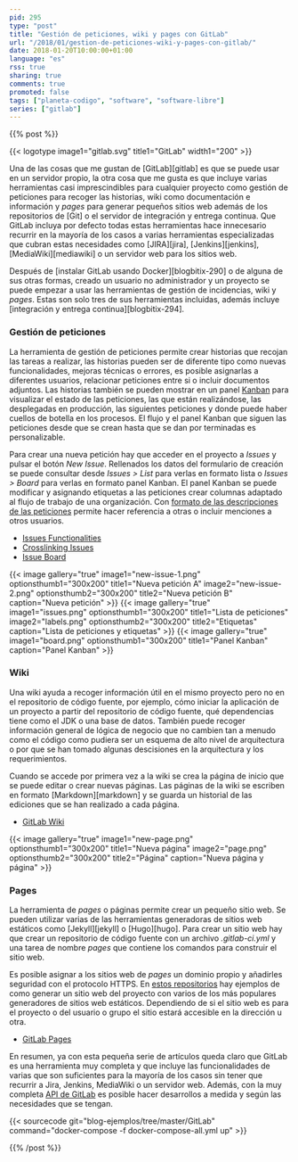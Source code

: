 ```yaml
---
pid: 295
type: "post"
title: "Gestión de peticiones, wiki y pages con GitLab"
url: "/2018/01/gestion-de-peticiones-wiki-y-pages-con-gitlab/"
date: 2018-01-20T10:00:00+01:00
language: "es"
rss: true
sharing: true
comments: true
promoted: false
tags: ["planeta-codigo", "software", "software-libre"]
series: ["gitlab"]
---
```


{{% post %}}

{{< logotype image1="gitlab.svg" title1="GitLab" width1="200" >}}

Una de las cosas que me gustan de [GitLab][gitlab] es que se puede usar en un servidor propio, la otra cosa que me gusta es que incluye varias herramientas casi imprescindibles para cualquier proyecto como gestión de peticiones para recoger las historias, wiki como documentación e información y _pages_ para generar pequeños sitios web además de los repositorios de [Git] o el servidor de integración y entrega continua. Que GitLab incluya por defecto todas estas herramientas hace innecesario recurrir en la mayoría de los casos a varias herramientas especializadas que cubran estas necesidades como [JIRA][jira], [Jenkins][jenkins], [MediaWiki][mediawiki] o un servidor web para los sitios web.

Después de [instalar GitLab usando Docker][blogbitix-290] o de alguna de sus otras formas, creado un usuario no administrador y un proyecto se puede empezar a usar las herramientas de gestión de incidencias, wiki y _pages_. Estas son solo tres de sus herramientas incluidas, además incluye [integración y entrega continua][blogbitix-294].

### Gestión de peticiones

La herramienta de gestión de peticiones permite crear historias que recojan las tareas a realizar, las historias pueden ser de diferente tipo como nuevas funcionalidades, mejoras técnicas o errores, es posible asignarlas a diferentes usuarios, relacionar peticiones entre si o incluir documentos adjuntos. Las historias también se pueden mostrar en un panel [Kanban](https://es.wikipedia.org/wiki/Kanban_(desarrollo)) para visualizar el estado de las peticiones, las que están realizándose, las desplegadas en producción, las siguientes peticiones y donde puede haber cuellos de botella en los procesos. El flujo y el panel Kanban que siguen las peticiones desde que se crean hasta que se dan por terminadas es personalizable.

Para crear una nueva petición hay que acceder en el proyecto a _Issues_ y pulsar el botón _New Issue_. Rellenados los datos del formulario de creación se puede consultar desde _Issues > List_ para verlas en formato lista o _Issues > Board_ para verlas en formato panel Kanban. El panel Kanban se puede modificar y asignando etiquetas a las peticiones crear columnas adaptado al flujo de trabajo de una organización. Con [formato de las descripciones de las peticiones](https://docs.gitlab.com/ee/user/markdown.html) permite hacer referencia a otras o incluir menciones a otros usuarios.

* [Issues Functionalities](https://docs.gitlab.com/ee/user/project/issues/issues_functionalities.html#11-reference)
* [Crosslinking Issues](https://docs.gitlab.com/ee/user/project/issues/crosslinking_issues.html)
* [Issue Board](https://about.gitlab.com/product/issueboard/)

{{< image
    gallery="true"
    image1="new-issue-1.png" optionsthumb1="300x200" title1="Nueva petición A"
    image2="new-issue-2.png" optionsthumb2="300x200" title2="Nueva petición B"
    caption="Nueva petición" >}}
{{< image
    gallery="true"
    image1="issues.png" optionsthumb1="300x200" title1="Lista de peticiones"
    image2="labels.png" optionsthumb2="300x200" title2="Etiquetas"
    caption="Lista de peticiones y etiquetas" >}}
{{< image
    gallery="true"
    image1="board.png" optionsthumb1="300x200" title1="Panel Kanban"
    caption="Panel Kanban" >}}

### Wiki

Una wiki ayuda a recoger información útil en el mismo proyecto pero no en el repositorio de código fuente, por ejemplo, cómo iniciar la aplicación de un proyecto a partir del repositorio de código fuente, qué dependencias tiene como el JDK o una base de datos. También puede recoger información general de lógica de negocio que no cambien tan a menudo como el código como pudiera ser un esquema de alto nivel de arquitectura o por que se han tomado algunas descisiones en la arquitectura y los requerimientos.

Cuando se accede por primera vez a la wiki se crea la página de inicio que se puede editar o crear nuevas páginas. Las páginas de la wiki se escriben en formato [Markdown][markdown] y se guarda un historial de las ediciones que se han realizado a cada página.

* [GitLab Wiki](https://docs.gitlab.com/ce/user/project/wiki/index.html)

{{< image
    gallery="true"
    image1="new-page.png" optionsthumb1="300x200" title1="Nueva página"
    image2="page.png" optionsthumb2="300x200" title2="Página"
    caption="Nueva página y página" >}}

### Pages

La herramienta de _pages_ o páginas permite crear un pequeño sitio web. Se pueden utilizar varias de las herramientas generadoras de sitios web estáticos como [Jekyll][jekyll] o [Hugo][hugo]. Para crear un sitio web hay que crear un repositorio de código fuente con un archivo _.gitlab-ci.yml_ y una tarea de nombre _pages_ que contiene los comandos para construir el sitio web.

Es posible asignar a los sitios web de _pages_ un dominio propio y añadirles seguridad con el protocolo HTTPS. En [estos repositorios](https://gitlab.com/pages) hay ejemplos de como generar un sitio web del proyecto con varios de los más populares generadores de sitios web estáticos. Dependiendo de si el sitio web es para el proyecto o del usuario o grupo el sitio estará accesible en la dirección u otra.

* [GitLab Pages](https://docs.gitlab.com/ee/user/project/pages/index.html#gitlab-pages-documentation)

En resumen, ya con esta pequeña serie de artículos queda claro que GitLab es una herramienta muy completa y que incluye las funcionalidades de varias que son suficientes para la mayoría de los casos sin tener que recurrir a Jira, Jenkins, MediaWiki o un servidor web. Además, con la muy completa [API de GitLab](https://docs.gitlab.com/ce/api/) es posible hacer desarrollos a medida y según las necesidades que se tengan.

{{< sourcecode git="blog-ejemplos/tree/master/GitLab" command="docker-compose -f docker-compose-all.yml up" >}}

{{% /post %}}
